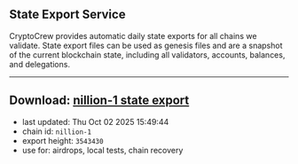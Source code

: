 ## State Export Service
CryptoCrew provides automatic daily state exports for all chains we validate. State export files can be used as genesis files and are a snapshot of the current blockchain state, including all validators, accounts, balances, and delegations.

---
**Download: [nillion-1 state export](https://ccv-s3.nbg1.your-objectstorage.com/SERVICE/nillion/nillion-1_export_3543430.json)**
---

- last updated: Thu Oct 02 2025 15:49:44
- chain id: `nillion-1`
- export height: `3543430`
- use for: airdrops, local tests, chain recovery
